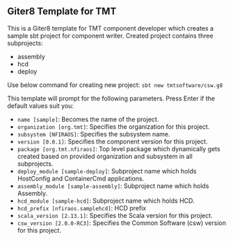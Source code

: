 ## Giter8 Template for TMT

This is a Giter8 template for TMT component developer which creates a sample sbt project for component writer.
Created project contains three subprojects:
 - assembly
 - hcd
 - deploy

Use below command for creating new project:
`sbt new tmtsoftware/csw.g8`

This template will prompt for the following parameters. Press Enter if the default values suit you:

 - `name [sample]`: Becomes the name of the project.
 - `organization [org.tmt]`: Specifies the organization for this project.
 - `subsystem [NFIRAOS]`: Specifies the subsystem name.
 - `version [0.0.1]`: Specifies the component version for this project.
 - `package [org.tmt.nfiraos]`: Top level package which dynamically gets created based on provided organization and subsystem in all subprojects.
 - `deploy_module [sample-deploy]`: Subproject name which holds HostConfig and ContainerCmd applications.
 - `assembly_module [sample-assembly]`: Subproject name which holds Assembly.
 - `hcd_module [sample-hcd]`: Subproject name which holds HCD.
 - `hcd_prefix [nfiraos.samplehcd]`: HCD prefix
 - `scala_version [2.13.1]`: Specifies the Scala version for this project.
 - `csw_version [2.0.0-RC3]`: Specifies the Common Software (csw) version for this project.